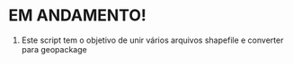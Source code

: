 # EM ANDAMENTO!

1. Este script tem o objetivo de unir vários arquivos shapefile e converter para geopackage
